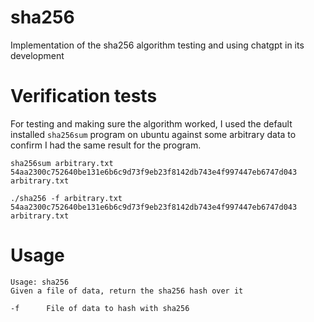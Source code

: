 # sha256 
Implementation of the sha256 algorithm testing and using chatgpt in its development

# Verification tests 
For testing and making sure the algorithm  worked, I used the default installed `sha256sum` program on ubuntu  against some arbitrary data
to confirm I had the same result for the program.
```
sha256sum arbitrary.txt
54aa2300c752640be131e6b6c9d73f9eb23f8142db743e4f997447eb6747d043  arbitrary.txt

./sha256 -f arbitrary.txt
54aa2300c752640be131e6b6c9d73f9eb23f8142db743e4f997447eb6747d043  arbitrary.txt
```

# Usage
```
Usage: sha256
Given a file of data, return the sha256 hash over it

-f      File of data to hash with sha256
```
